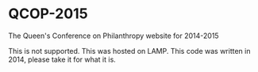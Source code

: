 # QCOP-2015
The Queen's Conference on Philanthropy website for 2014-2015


This is not supported. This was hosted on LAMP. This code was written in 2014, please take it for what it is.
